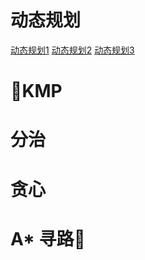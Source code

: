 # 动态规划  

[动态规划1](https://blog.csdn.net/baidu_37107022/article/details/73188963)
[动态规划2]()
[动态规划3]()  

# KMP  

# 分治

# 贪心  

# A* 寻路